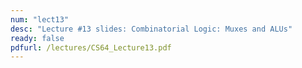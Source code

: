 ```yaml
---
num: "lect13"
desc: "Lecture #13 slides: Combinatorial Logic: Muxes and ALUs"
ready: false
pdfurl: /lectures/CS64_Lecture13.pdf
---
```


